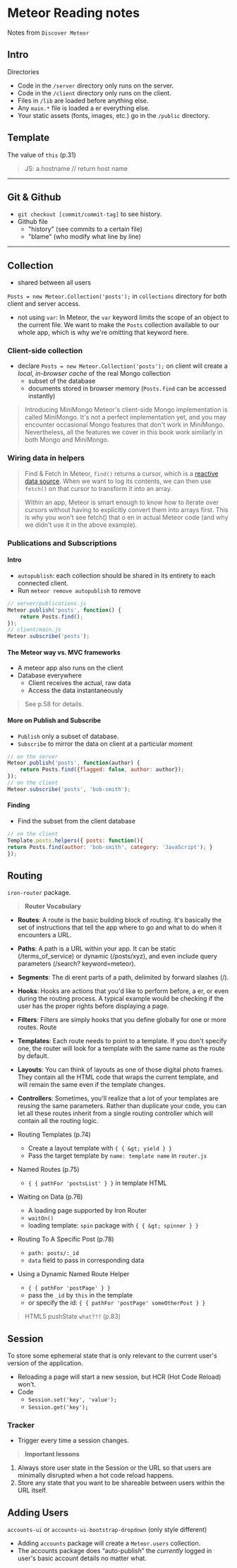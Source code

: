
# Meteor Reading notes

Notes from `Discover Meteor`

<!-- toc -->

## Intro

Directories
- Code in the `/server` directory only runs on the server. 
- Code in the `/client` directory only runs on the client. 
- Files in `/lib` are loaded before anything else.
- Any `main.*` file is loaded a er everything else.
- Your static assets (fonts, images, etc.) go in the `/public` directory.

## Template
The value of `this` (p.31)
> JS: a.hostname // return host name

--------------
## Git & Github

- `git checkout [commit/commit-tag]` to see history.
- Github file 
	- "history" (see commits to a certain file)
	- "blame" (who modify what line by line)

--------------

## Collection
- shared between all users

`Posts = new Meteor.Collection('posts');` in `collections` directory for both client and server access.

- not using `var`: In Meteor, the `var` keyword limits the scope of an object to the current file. We want to make the `Posts` collection available to our whole app, which is why we're omitting that keyword here.

### Client-side collection
- declare `Posts = new Meteor.Collection('posts');` on client will create a *local*, *in-browser cache* of the real Mongo collection
	- subset of the database
	- documents stored in browser memory (`Posts.find` can be accessed instantly)

> Introducing MiniMongo
Meteor's client-side Mongo implementation is called MiniMongo. It's not a perfect implementation yet, and you may encounter occasional Mongo features that don't work in MiniMongo. Nevertheless, all the features we cover in this book work similarly in both Mongo and MiniMongo.

### Wiring data in helpers
> Find & Fetch
In Meteor, `find()` returns a cursor, which is a [reactive data source](http://docs.meteor.com/#/full/find). When we want to log its contents, we can then use `fetch()` on that cursor to transform it into an array.

> Within an app, Meteor is smart enough to know how to iterate over cursors without having to explicitly convert them into arrays first. This is why you won't see fetch() that o en in actual Meteor code (and why we didn't use it in the above example).

### Publications and Subscriptions

#### Intro
- `autopublish`: each collection should be shared in its entirety to each connected client.
- Run `meteor remove autopublish` to remove

```javascript
// server/publications.js
Meteor.publish('posts', function() { 
	return Posts.find();
});
// client/main.js
Meteor.subscribe('posts');
```


#### The Meteor way vs. MVC frameworks
- A meteor app also runs on the client
- Database everywhere
	- Client receives the actual, raw data
	- Access the data instantaneously
> See p.58 for details.

#### More on Publish and Subscribe
- `Publish` only a subset of database.
- `Subscribe` to mirror the data on client at a particular moment
```javascript
// on the server
Meteor.publish('posts', function(author) {
	return Posts.find({flagged: false, author: author});
});
// on the client
Meteor.subscribe('posts', 'bob-smith');
```

#### Finding
- Find the subset from the client database
```javascript
// on the client
Template.posts.helpers({ posts: function(){
return Posts.find(author: 'bob-smith', category: 'JavaScript'); }
});
```

## Routing
`iron-router` package.

> **Router Vocabulary**
- **Routes**: A route is the basic building block of routing. It's basically the set of instructions that tell the app where to go and what to do when it encounters a URL.
- **Paths**: A path is a URL within your app. It can be static (/terms_of_service) or dynamic (/posts/xyz), and even include query parameters (/search? keyword=meteor).
- **Segments**: The di erent parts of a path, delimited by forward slashes (/).
- **Hooks**: Hooks are actions that you'd like to perform before, a er, or even during the routing process. A typical example would be checking if the user has the proper rights before displaying a page.
- **Filters**: Filters are simply hooks that you define globally for one or more routes. Route
- **Templates**: Each route needs to point to a template. If you don't specify one,
the router will look for a template with the same name as the route by default.
- **Layouts**: You can think of layouts as one of those digital photo frames. They contain all the HTML code that wraps the current template, and will remain the same even if the template changes.
- **Controllers**: Sometimes, you'll realize that a lot of your templates are reusing the same parameters. Rather than duplicate your code, you can let all these routes inherit from a single routing controller which will contain all the routing logic.

- Routing Templates (p.74)
	- Create a layout template with `{ { &gt; yield } }` 
	- Pass the target template by `name: template name` in `router.js`
- Named Routes (p.75)
	- `{ { pathFor 'postsList' } }` in template HTML
- Waiting on Data (p.76)
	- A loading page supported by Iron Router
	- `waitOn()`
	- loading template:  `spin` package with `{ { &gt; spinner } }`
- Routing To A Specific Post (p.78)
	- `path: posts/:_id`
	- `data` field to pass in corresponding data
- Using a Dynamic Named Route Helper
	- `{ { pathFor 'postPage' } }`
	- pass the `_id` by `this` in the template
	- or specify the id: `{ { pathFor 'postPage' someOtherPost } }`

> HTML5 pushState `what???` (p.83)

## Session
To store some ephemeral state that is only relevant to the current user's version of the application. 

- Reloading a page will start a new session, but HCR (Hot Code Reload) won't.
- Code
	- `Session.set('key', 'value');`
	- `Session.get('key');`

### Tracker
- Trigger every time a session changes.

> **Important lessons**
1. Always store user state in the Session or the URL so that users are minimally disrupted when a hot code reload happens.
2. Store any state that you want to be shareable between users within the URL itself.

## Adding Users
`accounts-ui` or `accounts-ui-bootstrap-dropdown` (only style different)
- Adding `accounts` package will create a `Meteor.users` collection.
- The accounts package does “auto-publish” the *currently* logged in user's basic account details no matter what.